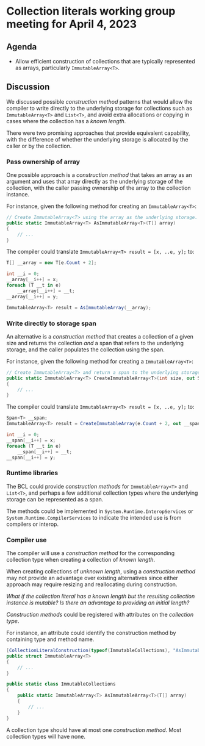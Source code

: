 # Collection literals working group meeting for April 4, 2023

## Agenda

* Allow efficient construction of collections that are typically represented as arrays, particularly `ImmutableArray<T>`.

## Discussion

We discussed possible _construction method_ patterns that would allow the compiler to write directly to the underlying storage for collections such as `ImmutableArray<T>` and `List<T>`, and avoid extra allocations or copying in cases where the collection has a _known length_.

There were two promising approaches that provide equivalent capability, with the difference of whether the underlying storage is allocated by the caller or by the collection.

### Pass ownership of array
One possible approach is a _construction method_ that takes an array as an argument and uses that array directly as the underlying storage of the collection, with the caller passing ownership of the array to the collection instance.

For instance, given the following method for creating an `ImmutableArray<T>`:
```csharp
// Create ImmutableArray<T> using the array as the underlying storage.
public static ImmutableArray<T> AsImmutableArray<T>(T[] array)
{
    // ...
}
```

The compiler could translate `ImmutableArray<T> result = [x, ..e, y];` to:
```csharp
T[] __array = new T[e.Count + 2];

int __i = 0;
__array[__i++] = x;
foreach (T __t in e)
    __array[__i++] = __t;
__array[__i++] = y;

ImmutableArray<T> result = AsImmutableArray(__array);
```

### Write directly to storage span
An alternative is a _construction method_ that creates a collection of a given size and returns the collection _and_ a span that refers to the underlying storage, and the caller populates the collection using the span.

For instance, given the following method for creating a `ImmutableArray<T>`:
```csharp
// Create ImmutableArray<T> and return a span to the underlying storage.
public static ImmutableArray<T> CreateImmutableArray<T>(int size, out Span<T> span)
{
    // ...
}
```

The compiler could translate `ImmutableArray<T> result = [x, ..e, y];` to:
```csharp
Span<T> __span;
ImmutableArray<T> result = CreateImmutableArray(e.Count + 2, out __span);

int __i = 0;
__span[__i++] = x;
foreach (T __t in e)
    __span[__i++] = __t;
__span[__i++] = y;
```

### Runtime libraries

The BCL could provide _construction methods_ for `ImmutableArray<T>` and `List<T>`, and perhaps a few additional collection types where the underlying storage can be represented as a span.

The methods could be implemented in `System.Runtime.InteropServices` or `System.Runtime.CompilerServices` to indicate the intended use is from compilers or interop.

### Compiler use
The compiler will use a _construction method_ for the corresponding collection type when creating a collection of _known length_.

When creating collections of _unknown length_, using a _construction method_ may not provide an advantage over existing alternatives since either approach may require resizing and reallocating during construction.

_What if the collection literal has a known length but the resulting collection instance is mutable? Is there an advantage to providing an initial length?_

_Construction methods_ could be registered with attributes on the _collection type_.

For instance, an attribute could identify the construction method by containing type and method name.
```csharp
[CollectionLiteralConstruction(typeof(ImmutableCollections), "AsImmutableArray")]
public struct ImmutableArray<T>
{
    // ...
}

public static class ImmutableCollections
{
    public static ImmutableArray<T> AsImmutableArray<T>(T[] array)
    {
        // ...
    }
}
```

A collection type should have at most one _construction method_. Most collection types will have none.
